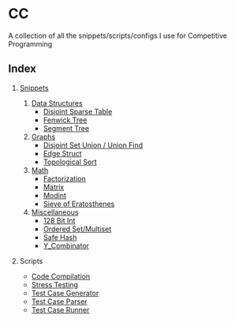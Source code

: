 # CC
A collection of all the snippets/scripts/configs I use for Competitive Programming

Index
-----

1. [Snippets](https://github.com/rocka0/CC/tree/main/Snippets)
   1. [Data Structures](/Snippets/Data_Structures/)
      * [Disjoint Sparse Table](/Snippets/Data_Structures/disjointSparseTable.cpp)
      * [Fenwick Tree](/Snippets/Data_Structures/fenwickTree.cpp)
      * [Segment Tree](/Snippets/Data_Structures/segmentTree.cpp)
   2. [Graphs](/Snippets/Graph/)
      * [Disjoint Set Union / Union Find](/Snippets/Graph/dsu.cpp)
      * [Edge Struct](/Snippets/Graph/edge.cpp)
      * [Topological Sort](/Snippets/Graph/topSort.cpp)
   3. [Math](/Snippets/Math/)
      * [Factorization](/Snippets/Math/factorization.cpp)
      * [Matrix](/Snippets/Math/matrix.cpp)
      * [Modint](/Snippets/Math/modint.cpp)
      * [Sieve of Eratosthenes](/Snippets/Math/sieve.cpp)
   4. [Miscellaneous](/Snippets/Misc/)
      * [128 Bit Int](/Snippets/Misc/int_128.cpp)
      * [Ordered Set/Multiset](/Snippets/Misc/ordered_sets.cpp)
      * [Safe Hash](/Snippets/Misc/safe_hash.cpp)
      * [Y_Combinator](/Snippets/Misc/y_combinator.cpp)

2. Scripts
   * [Code Compilation](/Scripts/compile)
   * [Stress Testing](/Scripts/stress_test) 
   * [Test Case Generator](/Scripts/gen)
   * [Test Case Parser](/Scripts/parse)
   * [Test Case Runner](/Scripts/run)
